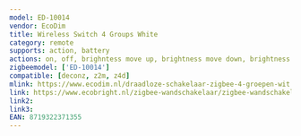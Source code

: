 ```yaml
---
model: ED-10014
vendor: EcoDim
title: Wireless Switch 4 Groups White
category: remote
supports: action, battery
actions: on, off, brighntess move up, brightness move down, brightness stop
zigbeemodel: ['ED-10014']
compatible: [deconz, z2m, z4d]
mlink: https://www.ecodim.nl/draadloze-schakelaar-zigbee-4-groepen-wit.html
link: https://www.ecobright.nl/zigbee-wandschakelaar/zigbee-wandschakelaar-draadloos-wit-4-zones/
link2: 
link3: 
EAN: 8719322371355
---
```


